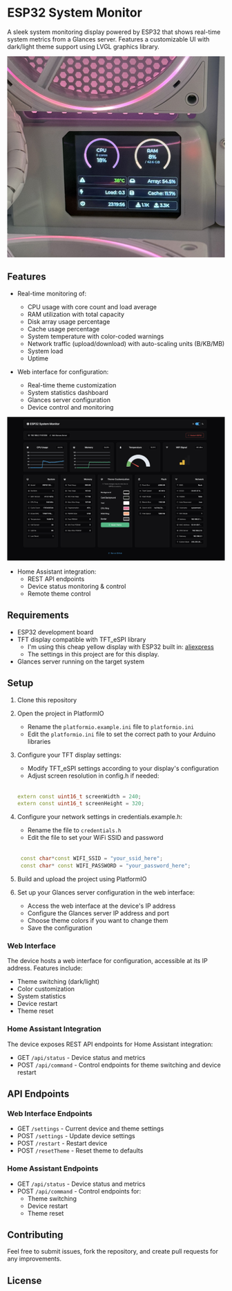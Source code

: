 # ESP32 System Monitor

A sleek system monitoring display powered by ESP32 that shows real-time system metrics from a Glances server. Features a customizable UI with dark/light theme support using LVGL graphics library.

![My Unraid using it](Images/pic.jpeg)

## Features

- Real-time monitoring of:
  - CPU usage with core count and load average
  - RAM utilization with total capacity
  - Disk array usage percentage
  - Cache usage percentage
  - System temperature with color-coded warnings
  - Network traffic (upload/download) with auto-scaling units (B/KB/MB)
  - System load
  - Uptime

- Web interface for configuration:
  - Real-time theme customization
  - System statistics dashboard
  - Glances server configuration
  - Device control and monitoring

![Web UI](Images/webui.png)

- Home Assistant integration:
  - REST API endpoints
  - Device status monitoring & control
  - Remote theme control

## Requirements

- ESP32 development board
- TFT display compatible with TFT_eSPI library
  - I'm using this cheap yellow display with ESP32 built in: [aliexpress](https://s.click.aliexpress.com/e/_olrdG2w)
  - The settings in this project are for this display.
- Glances server running on the target system

## Setup

1. Clone this repository
2. Open the project in PlatformIO

   - Rename the `platformio.example.ini` file to `platformio.ini`
   - Edit the `platformio.ini` file to set the correct path to your Arduino libraries

3. Configure your TFT display settings:
   - Modify TFT_eSPI settings according to your display's configuration
   - Adjust screen resolution in config.h if needed:

   ```cpp

   extern const uint16_t screenWidth = 240;
   extern const uint16_t screenHeight = 320;

   ```

4. Configure your network settings in credentials.example.h:

   - Rename the file to `credentials.h`
   - Edit the file to set your WiFi SSID and password

   ```cpp

    const char*const WIFI_SSID = "your_ssid_here";
    const char* const WIFI_PASSWORD = "your_password_here";

   ```

5. Build and upload the project using PlatformIO

6. Set up your Glances server configuration in the web interface:

   - Access the web interface at the device's IP address
   - Configure the Glances server IP address and port
   - Choose theme colors if you want to change them
   - Save the configuration

### Web Interface

The device hosts a web interface for configuration, accessible at its IP address. Features include:

- Theme switching (dark/light)
- Color customization
- System statistics
- Device restart
- Theme reset

### Home Assistant Integration

The device exposes REST API endpoints for Home Assistant integration:

- GET `/api/status` - Device status and metrics
- POST `/api/command` - Control endpoints for theme switching and device restart

## API Endpoints

### Web Interface Endpoints

- GET `/settings` - Current device and theme settings
- POST `/settings` - Update device settings
- POST `/restart` - Restart device
- POST `/resetTheme` - Reset theme to defaults

### Home Assistant Endpoints

- GET `/api/status` - Device status and metrics
- POST `/api/command` - Control endpoints for:
  - Theme switching
  - Device restart
  - Theme reset

## Contributing

Feel free to submit issues, fork the repository, and create pull requests for any improvements.

## License
